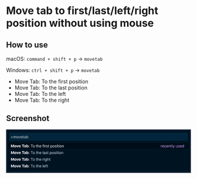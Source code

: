 # Move tab to first/last/left/right position without using mouse

## How to use

macOS: `command + shift + p` → `movetab`

Windows: `ctrl + shift + p` → `movetab`

- Move Tab: To the first position
- Move Tab: To the last position
- Move Tab: To the left
- Move Tab: To the right

## Screenshot

![Screenshot](screenshot.png)
